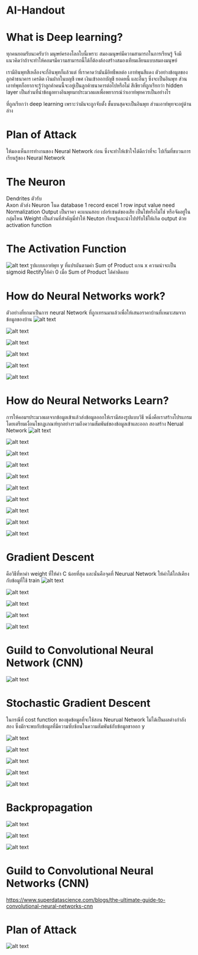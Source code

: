 # AI-Handout
# What is Deep learning?
ทุกคนยอมรับนะครับว่า มนุษย์ครองโลกใบนี้เพราะ สมองมนุษย์มีความสามารถในการเรียนรู้  จึงมีแนวคิดว่าถ้าจะทำให้คอมฯมีความสามารถนี้ได้ก็ต้องต้องสร้างสมองเทียมเลียนแบบสมองมนุษย์

เรามีอินพุทสีเหลืองจะกี่อินพุทก็แล้วแต่ ที่เราคาดว่ามันมีอิทธืพลต่อ เอาท์พุนสีแดง ตัวอย่างข้อมูลของลูกค้าธนาคาร เครดิต เงินฝากในบญชี เพศ เงินเข้าออกบัญชี ยอดหนี้ และอื่นๆ  ซึ่งจะเป็นอินพุท  ส่วนเอาท์พุทก็อยากจะรู้ว่าลูกค้าคนนี้จะอยู่เป็นลูกค้าธนาคารต่อไปหรือไม่ สีเขียวที่ถูกเรียกว่า hidden layer เป็นส่วนที่นำข้อมูลทางอินพุทมาประมวลผลเพื่อพยากรณ์ว่าเอาท์พุทควรเป็นอย่างไร 

ที่ถูกเรียกว่า deep learning เพราะว่ามันจะถูกจับตั้ง ชั้นบนสุดจะเป็นอินพุท ส่วนเอาท์พุทจะอยู่ด้านล่าง

# Plan of Attack
ให้มองเห็นการทำงานของ Neural Network ก่อน ซึ่งจะทำให้เข้าใจได้ดีกว่าที่จะ ไปเริ่มที่ขบวนการเรียนรู้ของ Neural Network 

# The Neuron
Dendrites  ตัวรับ  
Axon  ตัวส่ง
Neuron โนด
database 1 record
excel 1 row
 input value need Normalization
Output เป็นราคา คะแนนสอบ เปอร์เซนต์ของเสีย เป็นใข่หรือไม่ไช่ หรือจัดอยู่ในกลุ่มไหน
Weight  เป็นส่วนที่สำคัญมี่ทำให้ Neuton เรียนรู้และนำไปปรับใช้ให้เกิด output ด้วย activation function
# The Activation Function
![alt text](https://github.com/theerawatramchuen/AI-Handout/blob/master/Slides/The%20Activation%20Function.jpg)
รูปแบบเอาท์พุท y ที่แปรผันตามค่า Sum of Product แกน x 
ความน่าจะเป็น sigmoid 
Rectifyให้ค่า 0 เมื่อ Sum of Product ได้ค่าติดลบ

# How do Neural Networks work?
ตัวอย่างที่ยกมาเป็นการ neural Network ที่ถูกเทรนมาแล้วเพื่อให้เสนอราคาบ้านที่เหมาะสมจากข้อมูลของบ้าน
![alt text](https://github.com/theerawatramchuen/AI-Handout/blob/master/Slides/The%20Activation%20Function%20House%20Price.jpg)

![alt text](https://github.com/theerawatramchuen/AI-Handout/blob/master/Slides/How%20do%20Neural%20Networks%20work%2001.jpg)

![alt text](https://github.com/theerawatramchuen/AI-Handout/blob/master/Slides/How%20do%20Neural%20Networks%20work%2002.jpg)

![alt text](https://github.com/theerawatramchuen/AI-Handout/blob/master/Slides/How%20do%20Neural%20Networks%20work%2003.jpg)

![alt text](https://github.com/theerawatramchuen/AI-Handout/blob/master/Slides/How%20do%20Neural%20Networks%20work%2004.jpg)

![alt text](https://github.com/theerawatramchuen/AI-Handout/blob/master/Slides/How%20do%20Neural%20Networks%20work%2005.jpg)

# How do Neural Networks Learn?
การให้คอมฯประมวลผลจากข้อมูลเข้าแล้วส่งข้อมูลออกให้เรามีสองรูปแบบวิธี หนึ่งคือเราสร้างโปรแกรมโดยเตรียมเงื่อนไขกฏเกณฑ์ทุกอย่างรวมถึงความสัมพันธ์ของข้อมูลเข้าและออก สองสร้าง Nerual Network
![alt text](https://github.com/theerawatramchuen/AI-Handout/blob/master/Slides/How%20do%20Neural%20Networks%20Learn%2001.jpg)

![alt text](https://github.com/theerawatramchuen/AI-Handout/blob/master/Slides/How%20do%20Neural%20Networks%20Learn%2002.jpg)

![alt text](https://github.com/theerawatramchuen/AI-Handout/blob/master/Slides/How%20do%20Neural%20Networks%20Learn%2003.jpg)

![alt text](https://github.com/theerawatramchuen/AI-Handout/blob/master/Slides/How%20do%20Neural%20Networks%20Learn%2004.jpg)

![alt text](https://github.com/theerawatramchuen/AI-Handout/blob/master/Slides/How%20do%20Neural%20Networks%20Learn%2005.jpg)

![alt text](https://github.com/theerawatramchuen/AI-Handout/blob/master/Slides/How%20do%20Neural%20Networks%20Learn%2006.jpg)

![alt text](https://github.com/theerawatramchuen/AI-Handout/blob/master/Slides/How%20do%20Neural%20Networks%20Learn%2007.jpg)

![alt text](https://github.com/theerawatramchuen/AI-Handout/blob/master/Slides/How%20do%20Neural%20Networks%20Learn%2008.jpg)

![alt text](https://github.com/theerawatramchuen/AI-Handout/blob/master/Slides/How%20do%20Neural%20Networks%20Learn%2009.jpg)

![alt text](https://github.com/theerawatramchuen/AI-Handout/blob/master/Slides/How%20do%20Neural%20Networks%20Learn%2011.jpg)

# Gradient Descent
คือวิธีที่หาค่า weight ที่ให้ค่า C น้อยที่สุด และนั่นคือจุดที่ Neurual Network ให้ค่าได้ใกล้เคียงกับข้อมูที่ใช้ train 
![alt text](https://github.com/theerawatramchuen/AI-Handout/blob/master/Slides/Gradient%20Descent%2001.jpg)

![alt text](https://github.com/theerawatramchuen/AI-Handout/blob/master/Slides/Gradient%20Descent%2004.jpg)

![alt text](https://github.com/theerawatramchuen/AI-Handout/blob/master/Slides/Gradient%20Descent%2002.jpg)

![alt text](https://github.com/theerawatramchuen/AI-Handout/blob/master/Slides/Gradient%20Descent%2003.jpg)

![alt text](https://github.com/theerawatramchuen/AI-Handout/blob/master/Slides/Gradient%20Descent%2005.jpg)

# Guild to Convolutional Neural Network (CNN)
![alt text](https://www.superdatascience.com/blogs/the-ultimate-guide-to-convolutional-neural-networks-cnn)
# Stochastic Gradient Descent
ในกรณีที่ cost function ของชุดข้อมูลที่จะใช้สอน Neurual Network ไม่ได้เป็นผลต่างกำลังสอง ซึ่งมักจะพบกับข้อมูลที่มีความซับซ้อนในความสัมพันธ์กับข้อมูลขาออก y

![alt text](https://github.com/theerawatramchuen/AI-Handout/blob/master/Slides/Stochastic%20Gradient%20Descent%2001.jpg)

![alt text](https://github.com/theerawatramchuen/AI-Handout/blob/master/Slides/Stochastic%20Gradient%20Descent%2002.jpg)

![alt text](https://github.com/theerawatramchuen/AI-Handout/blob/master/Slides/Stochastic%20Gradient%20Descent%2003.jpg)

![alt text](https://github.com/theerawatramchuen/AI-Handout/blob/master/Slides/Stochastic%20Gradient%20Descent%2004.jpg)

![alt text](https://github.com/theerawatramchuen/AI-Handout/blob/master/Slides/Stochastic%20Gradient%20Descent%2005.jpg)

# Backpropagation
![alt text](https://github.com/theerawatramchuen/AI-Handout/blob/master/Slides/Backpropagation%2001.jpg)

![alt text](https://github.com/theerawatramchuen/AI-Handout/blob/master/Slides/Backpropagation%2002.jpg)

![alt text](https://github.com/theerawatramchuen/AI-Handout/blob/master/Slides/Backpropagation%2003.jpg)

# Guild to Convolutional Neural Networks (CNN)
https://www.superdatascience.com/blogs/the-ultimate-guide-to-convolutional-neural-networks-cnn

# Plan of Attack
![alt text](https://github.com/theerawatramchuen/AI-Handout/blob/master/Slides/CNN%2001.jpg)
